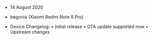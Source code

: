 - 14 August 2020
- begonia (Xiaomi Redmi Note 8 Pro)

- Device Changelog:
• Initial release
• OTA update supported now
• Upstream changes
